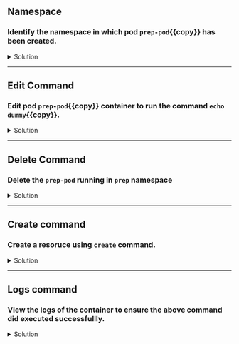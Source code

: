   
  
## Namespace
### Identify the namespace in which pod `prep-pod`{{copy}} has been created.

<details>
  <summary>Solution</summary>
    List the pod resoruces in all the available namespaces in the cluster using: 
    
    `kubectl get pod --all-namespaces`{{execute}}

    As you notice the prep-pod runs on `prep` namespace
</details>

---
## Edit Command 
### Edit pod `prep-pod`{{copy}} container to run the command `echo dummy`{{copy}}.

<details>
  <summary>Solution</summary> 
Edit the pod in the terminal editior by : `kubectl edit pod prep-pod -n prep`{{execute}}  

Ref to below snippet of the container:  
  
        spec:
        containers:
        - image: nginx
            name: prep-pod
            command:
            - /bin/sh
            - -c
            - echo dummy
            resources: {}}  
  
  As you noticed, on saving your changes, kubernetes will not let you change the pod exept few info like images, labels etc. However it would create a copy of your edits in to a yml file under `/tmp` directory. You may have to delete the existing pod and created again with the above created yml file as shown in below steps

</details>

---

## Delete Command
### Delete the `prep-pod` running in `prep` namespace

<details>
  <summary>Solution</summary>
    Delete a resoruce using `delete` command: 
    
    `kubectl delete pod prep-pod -n prep`{{execute}}

    Wait for the pod to delete and then proceed to below step.
</details>

---

## Create command
### Create a resoruce using `create` command.

<details>
  <summary>Solution</summary> 
  Supply the Temporary yml file created in above step as an argument to below command.

 `kubectl create -f /tmp/<YAML_FILE_NAME>.yml -n prep`{{copy}}  
  
Once succesfully created view the status of the pod by `kubectl get pod -n prep`{{execute}}.

</details>

---

## Logs command
### View the logs of the container to ensure the above command did executed successfullly.

<details>
  <summary>Solution</summary> 
  Use the `logs` command to view the any logs the container spits out during execitin. As in our case, container runs the `echo dummy` we shold se the message in its log.

 `kubectl logs prep-pod -n prep`{{execute}}  
  
For single container pod its not required to mention the container name to indicate which container pod logs is being asked.

</details>

